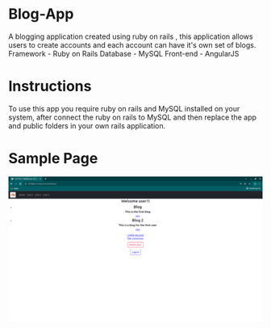 # Blog-App
A blogging application created using ruby on rails , this application allows users to create accounts and each account can have it's own set of blogs.
Framework - Ruby on Rails
Database - MySQL
Front-end - AngularJS

# Instructions
To use this app you require ruby on rails and MySQL installed on your system, after connect the ruby on rails to MySQL and then replace the app and public folders in 
your own rails application.

# Sample Page
![](/images/blog.png)
